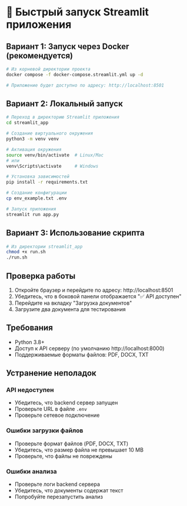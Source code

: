 # 🚀 Быстрый запуск Streamlit приложения

## Вариант 1: Запуск через Docker (рекомендуется)

```bash
# Из корневой директории проекта
docker compose -f docker-compose.streamlit.yml up -d

# Приложение будет доступно по адресу: http://localhost:8501
```

## Вариант 2: Локальный запуск

```bash
# Переход в директорию Streamlit приложения
cd streamlit_app

# Создание виртуального окружения
python3 -m venv venv

# Активация окружения
source venv/bin/activate  # Linux/Mac
# или
venv\Scripts\activate     # Windows

# Установка зависимостей
pip install -r requirements.txt

# Создание конфигурации
cp env_example.txt .env

# Запуск приложения
streamlit run app.py
```

## Вариант 3: Использование скрипта

```bash
# Из директории streamlit_app
chmod +x run.sh
./run.sh
```

## Проверка работы

1. Откройте браузер и перейдите по адресу: http://localhost:8501
2. Убедитесь, что в боковой панели отображается "✅ API доступен"
3. Перейдите на вкладку "Загрузка документов"
4. Загрузите два документа для тестирования

## Требования

- Python 3.8+
- Доступ к API серверу (по умолчанию http://localhost:8000)
- Поддерживаемые форматы файлов: PDF, DOCX, TXT

## Устранение неполадок

### API недоступен
- Убедитесь, что backend сервер запущен
- Проверьте URL в файле `.env`
- Проверьте сетевое подключение

### Ошибки загрузки файлов
- Проверьте формат файлов (PDF, DOCX, TXT)
- Убедитесь, что размер файла не превышает 10 MB
- Проверьте, что файлы не повреждены

### Ошибки анализа
- Проверьте логи backend сервера
- Убедитесь, что документы содержат текст
- Попробуйте перезапустить анализ

